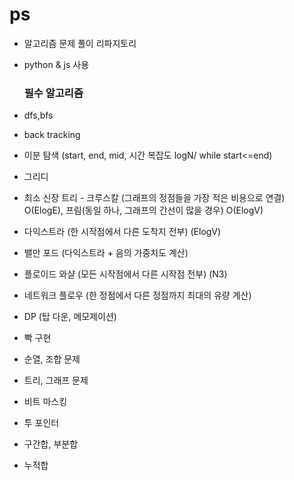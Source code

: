 # ps

-   알고리즘 문제 풀이 리파지토리
-   python & js 사용

    ### 필수 알고리즘

-   dfs,bfs
-   back tracking
-   이분 탐색 (start, end, mid, 시간 복잡도 logN/ while start<=end)
-   그리디
-   최소 신장 트리 - 크루스칼 (그래프의 정점들을 가장 적은 비용으로 연결) O(ElogE), 프림(동일 하나, 그래프의 간선이 많을 경우) O(ElogV)
-   다익스트라 (한 시작점에서 다른 도착지 전부) (ElogV)
-   밸만 포드 (다익스트라 + 음의 가중치도 계산) 
-   플로이드 와샬 (모든 시작점에서 다른 시작점 전부) (N3)
-   네트워크 플로우 (한 정점에서 다른 정점까지 최대의 유량 계산)
-   DP (탑 다운, 메모제이션)
-   빡 구현
-   순열, 조합 문제
-   트리, 그래프 문제
-   비트 마스킹
-   투 포인터
-   구간합, 부분합
-   누적합
